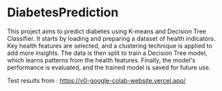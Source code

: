 # DiabetesPrediction
This project aims to predict diabetes using K-means and  Decision Tree Classifier. 
It starts by loading and preparing a dataset of health indicators. Key health features are selected, and a clustering technique is applied to add more insights. The data is then split to train a Decision Tree model, which learns patterns from the health features. Finally, the model's performance is evaluated, and the trained model is saved for future use.

Test results from : https://v0-google-colab-website.vercel.app/
